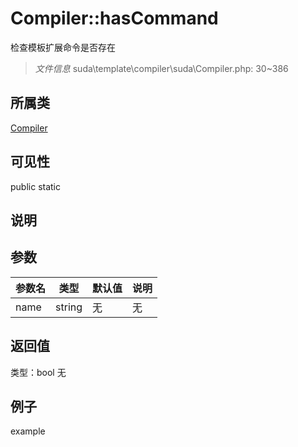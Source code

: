 # Compiler::hasCommand
检查模板扩展命令是否存在
> *文件信息* suda\template\compiler\suda\Compiler.php: 30~386
## 所属类 

[Compiler](../Compiler.md)

## 可见性

  public  static
## 说明



## 参数

| 参数名 | 类型 | 默认值 | 说明 |
|--------|-----|-------|-------|
| name |  string | 无 | 无 |

## 返回值
类型：bool
无

## 例子

example